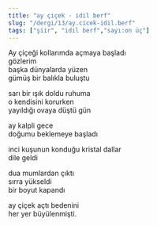 ```yaml
---
title: "ay çiçek - idil berf"
slug: "/dergi/13/ay.cicek-idil.berf"
tags: ["şiir", "idil berf","sayı:on üç"]
---
```

Ay çiçeği kollarımda açmaya başladı  
gözlerim\
başka dünyalarda yüzen\
gümüş bir balıkla buluştu

sarı bir ışık doldu ruhuma\
o kendisini korurken\
yayıldığı ovaya düştü gün

ay kalpli gece\
doğumu beklemeye başladı

inci kuşunun konduğu kristal dallar\
dile geldi

dua mumlardan çıktı\
sırra yükseldi\
bir boyut kapandı

ay çiçek açtı bedenini\
her yer büyülenmişti.
